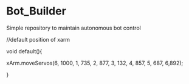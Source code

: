 # Bot_Builder
Simple repository to maintain autonomous bot control





//default position of xarm

void default(){

xArm.moveServos(6, 1000, 1, 735, 2, 877, 3, 132, 4, 857, 5, 687, 6,892);

}
